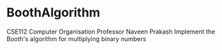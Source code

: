 # BoothAlgorithm
CSE112 Computer Organisation Professor Naveen Prakash 
Implement the Booth's algorithm for multiplying binary numbers
